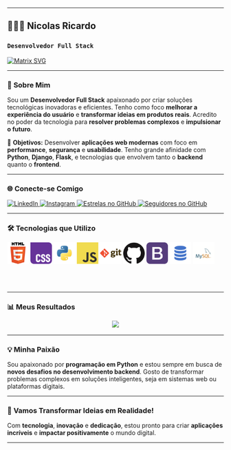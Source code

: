 

---

## 👨‍💻✨ **Nicolas Ricardo**

### **`Desenvolvedor Full Stack`**

[![Matrix SVG](https://raw.githubusercontent.com/rodrigograca31/rodrigograca31/master/matrix.svg)](https://www.youtube.com/watch?v=SDkAGkd4NLc)

---

### 🌟 **Sobre Mim**

Sou um **Desenvolvedor Full Stack** apaixonado por criar soluções tecnológicas inovadoras e eficientes. Tenho como foco **melhorar a experiência do usuário** e **transformar ideias em produtos reais**. Acredito no poder da tecnologia para **resolver problemas complexos** e **impulsionar o futuro**.

🎯 **Objetivos:** Desenvolver **aplicações web modernas** com foco em **performance**, **segurança** e **usabilidade**. Tenho grande afinidade com **Python**, **Django**, **Flask**, e tecnologias que envolvem tanto o **backend** quanto o **frontend**.

---

### 🌐 **Conecte-se Comigo**

<p align="left">
    <a href="https://www.linkedin.com/in/nicolas-kourani-a95741307/" target="_blank">
        <img alt="LinkedIn" title="Me siga no LinkedIn" src="https://img.shields.io/badge/LinkedIn-0077B5?style=for-the-badge&logo=linkedin&logoColor=white" />
    </a>
    <a href="https://www.instagram.com/npnicolass/" target="_blank">
        <img alt="Instagram" title="Me siga no Instagram" src="https://img.shields.io/badge/-Instagram-%23E4405F?style=for-the-badge&logo=instagram&logoColor=white" />
    </a>
    <a href="https://github.com/Nicolas1xx?tab=repositories&sort=stargazers" target="_blank">
        <img alt="Estrelas no GitHub" title="Total de estrelas no GitHub" src="https://custom-icon-badges.demolab.com/github/stars/Nicolas1xx?color=55960c&style=for-the-badge&labelColor=488207&logo=star&label=Estrelas" />
    </a>
    <a href="https://github.com/Nicolas1xx?tab=followers" target="_blank">
        <img alt="Seguidores no GitHub" title="Me siga no GitHub" src="https://custom-icon-badges.demolab.com/github/followers/Nicolas1xx?color=236ad3&labelColor=1155ba&style=for-the-badge&logo=github&label=Seguidores&logoColor=white" />
    </a>
</p>

---

### 🛠️ **Tecnologias que Utilizo**

<p align="left">
    <img alt="HTML5" title="HTML5" width="50px" src="https://raw.githubusercontent.com/github/explore/80688e429a7d4ef2fca1e82350fe8e3517d3494d/topics/html/html.png" />
    <img alt="CSS3" title="CSS3" width="50px" src="https://raw.githubusercontent.com/github/explore/80688e429a7d4ef2fca1e82350fe8e3517d3494d/topics/css/css.png" />
    <img alt="Python" title="Python" width="50px" src="https://raw.githubusercontent.com/github/explore/80688e429a7d4ef2fca1e82350fe8e3517d3494d/topics/python/python.png" />
    <img alt="JavaScript" title="JavaScript" width="50px" src="https://raw.githubusercontent.com/github/explore/80688e429a7d4ef2fca1e82350fe8e3517d3494d/topics/javascript/javascript.png" />
    <img alt="Git" title="Git" width="50px" src="https://raw.githubusercontent.com/github/explore/80688e429a7d4ef2fca1e82350fe8e3517d3494d/topics/git/git.png" />
    <img alt="GitHub" title="GitHub" width="50px" src="https://raw.githubusercontent.com/github/explore/78df643247d429f6cc873026c0622819ad797942/topics/github/github.png"/>
    <img alt="Bootstrap" title="Bootstrap" width="50px" src="https://raw.githubusercontent.com/github/explore/80688e429a7d4ef2fca1e82350fe8e3517d3494d/topics/bootstrap/bootstrap.png" />
    <img alt="SQL" title="SQL" width="50px" src="https://raw.githubusercontent.com/github/explore/80688e429a7d4ef2fca1e82350fe8e3517d3494d/topics/sql/sql.png" />
    <img alt="MySQL" title="MySQL" width="50px" src="https://raw.githubusercontent.com/github/explore/80688e429a7d4ef2fca1e82350fe8e3517d3494d/topics/mysql/mysql.png" />
</p>

<br/><br/>

---

### 📊 **Meus Resultados**

<p align="center">
    <a href="https://gitstats.me/Nicolas1xx" target="_blank"> 
        <img src="https://github-readme-stats.vercel.app/api?username=Nicolas1xx&show_icons=true&theme=tokyonight&include_all_commits=true&count_private=true" />
    </a>
</p>

---

### 💡 **Minha Paixão**

Sou apaixonado por **programação em Python** e estou sempre em busca de **novos desafios no desenvolvimento backend**. Gosto de transformar problemas complexos em soluções inteligentes, seja em sistemas web ou plataformas digitais.

---

### 🚀 **Vamos Transformar Ideias em Realidade!**

Com **tecnologia**, **inovação** e **dedicação**, estou pronto para criar **aplicações incríveis** e **impactar positivamente** o mundo digital.

---


